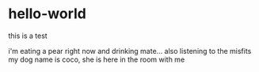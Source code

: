 # hello-world
this is a test

i'm eating a pear right now and drinking mate... also listening to the misfits
my dog name is coco, she is here in the room with me
